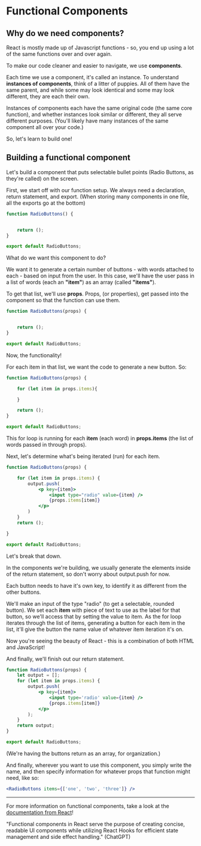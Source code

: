 # Functional Components

## Why do we need components?

React is mostly made up of Javascript functions - so, you end up using a lot of the same functions over and over again.

To make our code cleaner and easier to navigate, we use **components**.

Each time we use a component, it's called an instance. To understand **instances of components**, think of a litter of puppies. All of them have the same parent, and while some may look identical and some may look different, they are each their own.

Instances of components each have the same original code (the same core function), and whether instances look similar or different, they all serve different purposes. (You'll likely have many instances of the same component all over your code.)

So, let's learn to build one!

## Building a functional component

Let's build a component that puts selectable bullet points (Radio Buttons, as they're called) on the screen.

First, we start off with our function setup. We always need a declaration, return statement, and export. (When storing many components in one file, all the exports go at the bottom)

```jsx
function RadioButtons() {


    return ();
}

export default RadioButtons;
```

What do we want this component to do?

We want it to generate a certain number of buttons - with words attached to each - based on input from the user. In this case, we'll have the user pass in a list of words (each an **"item"**) as an array (called **"items"**).

To get that list, we'll use **props**. Props, (or properties), get passed into the component so that the function can use them.

```jsx
function RadioButtons(props) {


    return ();
}

export default RadioButtons;
```

Now, the functionality!

For each item in that list, we want the code to generate a new button. So:

```jsx
function RadioButtons(props) {

    for (let item in props.items){

    }

    return ();
}

export default RadioButtons;
```

This for loop is running for each **item** (each word) in **props.items** (the list of words passed in through props).

Next, let's determine what's being iterated (run) for each item.

```jsx
function RadioButtons(props) {

    for (let item in props.items) {
        output.push(
            <p key={item}>
                <input type="radio" value={item} />
                {props.items[item]}
            </p>
        )
    }
    return ();

}

export default RadioButtons;
```

Let's break that down.

In the components we're building, we usually generate the elements inside of the return statement, so don't worry about output.push for now.

Each button needs to have it's own key, to identify it as different from the other buttons.

We'll make an input of the type "radio" (to get a selectable, rounded button). We set each **item** with piece of text to use as the label for that button, so we'll access that by setting the value to item. As the for loop iterates through the list of items, generating a button for each item in the list, it'll give the button the name value of whatever item iteration it's on.

Now you're seeing the beauty of React - this is a combination of both HTML and JavaScript!

And finally, we'll finish out our return statement.

```jsx
function RadioButtons(props) {
    let output = [];
    for (let item in props.items) {
        output.push(
            <p key={item}>
                <input type='radio' value={item} />
                {props.items[item]}
            </p>
        );
    }
    return output;
}

export default RadioButtons;
```

(We're having the buttons return as an array, for organization.)

And finally, wherever you want to use this component, you simply write the name, and then specify information for whatever props that function might need, like so:

```jsx
<RadioButtons items={['one', 'two', 'three']} />
```

---

For more information on functional components, take a look at the [documentation from React](https://legacy.reactjs.org/docs/components-and-props.html)!

"Functional components in React serve the purpose of creating concise, readable UI components while utilizing React Hooks for efficient state management and side effect handling." (ChatGPT)
